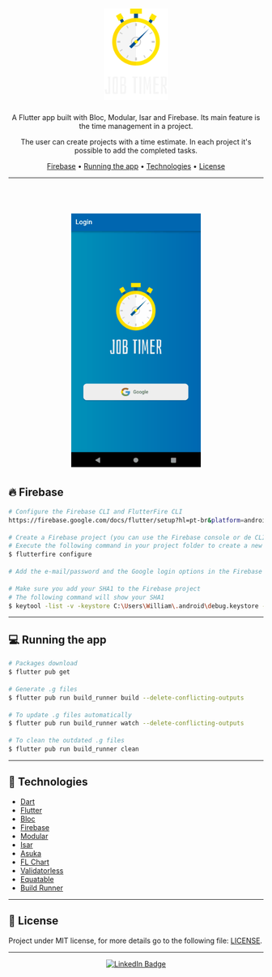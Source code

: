 <h1 align="center">
  <img alt="Timer" title="Timer" src="assets\images\logo.png" height="180"/>
</h1>

<p align="center">A Flutter app built with Bloc, Modular, Isar and Firebase. Its main feature is the time management in a project.</p>
<p align="center">The user can create projects with a time estimate. In each project it's possible to add the completed tasks.</p>

<p align="center">
 <a href="#-firebase">Firebase</a> •
 <a href="#-running-the-app">Running the app</a> •
 <a href="#-technologies">Technologies</a> •
 <a href="#-license">License</a>
</p>

---
<br>
<h1 align="center">
  <img alt="JobTimer" title="JobTimer" src="./github/jobtimer.gif" height="500" />
</h1>

## 🔥 Firebase

```bash
# Configure the Firebase CLI and FlutterFire CLI
https://firebase.google.com/docs/flutter/setup?hl=pt-br&platform=android

# Create a Firebase project (you can use the Firebase console or de CLI)
# Execute the following command in your project folder to create a new Firebase project or to select an existing one
$ flutterfire configure

# Add the e-mail/password and the Google login options in the Firebase console

# Make sure you add your SHA1 to the Firebase project
# The following command will show your SHA1
$ keytool -list -v -keystore C:\Users\William\.android\debug.keystore -alias androiddebugkey -storepass android -keypass android
```

---

## 💻 Running the app

```bash
# Packages download
$ flutter pub get

# Generate .g files
$ flutter pub run build_runner build --delete-conflicting-outputs

# To update .g files automatically
$ flutter pub run build_runner watch --delete-conflicting-outputs

# To clean the outdated .g files
$ flutter pub run build_runner clean
```

---

## 🚀 Technologies
- [Dart](https://dart.dev/)
- [Flutter](https://flutter.dev/)
- [Bloc](https://pub.dev/packages/flutter_bloc)
- [Firebase](https://console.firebase.google.com/)
- [Modular](https://pub.dev/packages/flutter_modular)
- [Isar](https://pub.dev/packages/isar)
- [Asuka](https://pub.dev/packages/asuka)
- [FL Chart](https://pub.dev/packages/fl_chart)
- [Validatorless](https://pub.dev/packages/validatorless)
- [Equatable](https://pub.dev/packages/equatable)
- [Build Runner](https://pub.dev/packages/build_runner)

---

## 📝 License
Project under MIT license, for more details go to the following file: [LICENSE](LICENSE.md).

---

<div align="center">

[![LinkedIn Badge](https://img.shields.io/badge/William_Barreiro-0077B5?style=flat-square&logo=linkedin&logoColor=white&link=https://www.linkedin.com/in/williambarreiro/)](https://www.linkedin.com/in/williambarreiro/)

</div>

